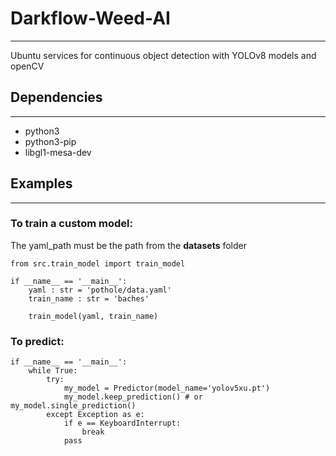 # Darkflow-Weed-AI
---

Ubuntu services for continuous object detection with YOLOv8 models and openCV

## Dependencies
---

- python3
- python3-pip
- libgl1-mesa-dev

## Examples
---

### To train a custom model:
The yaml_path must be the path from the **datasets** folder

```
from src.train_model import train_model

if __name__ == '__main__':
    yaml : str = 'pothole/data.yaml'
    train_name : str = 'baches'
    
    train_model(yaml, train_name)
```

### To predict:

```
if __name__ == '__main__':
    while True:
        try:
            my_model = Predictor(model_name='yolov5xu.pt')
            my_model.keep_prediction() # or my_model.single_prediction()
        except Exception as e:
            if e == KeyboardInterrupt:
                break
            pass
        
```